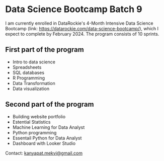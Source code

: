 # Data Science Bootcamp Batch 9

I am currently enrolled in DataRockie's 4-Month Intensive Data Science Bootcamp (link: https://datarockie.com/data-science-bootcamp/), which I expect to complete by February 2024. The program consists of 10 sprints.

## First part of the program
  - Intro to data science
  - Spreadsheets
  - SQL databases
  - R Programming
  - Data Transformation
  - Data visualization

## Second part of the program
  - Building website portfolio
  - Estential Statistics
  - Machine Learning for Data Analyst
  - Python programming
  - Essentail Python for Data Analyst
  - Dashboard with Looker Studio

Contact: kanyapat.mekvi@gmail.com
